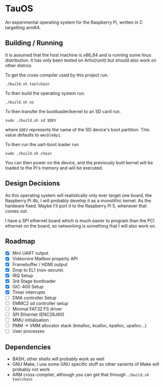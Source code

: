 # TauOS

An experimental operating system for the Raspberry Pi, written in C targetting
arm64.

## Building / Running

It is assumed that the host machine is x86\_64 and is running some linux distribution.
It has only been tested on Artix(runit) but should also work on other distros.

To get the cross-compiler used by this project run.

```
./build.sh toolchain
```

To then build the operating system run.

```
./build.sh os 
```

To then transfer the bootloader/kernel to an SD card run.

```
sudo ./build.sh sd $DEV
```

where `$DEV` represents the name of the SD device's boot partition. This value
defaults to `mmcblk0p1`.

To then run the uart-boot loader run

```
sudo ./build.sh chain
```

You can then power on the device, and the previously built kernel will be loaded to the Pi's memory
and will be executed.


## Design Decisions

As this operating system will realistically only ever target one board, the
Raspberry Pi 4b, I will probably develop it as a monolithic kernel. As the hardware
fixed. Maybe I'll port it to the Raspberry Pi 5, whenever that comes out.

I have a SPI ethernet board which is much easier to program than the PCI ethernet
on the board, so networking is something that I will also work on.

## Roadmap

- [x] Mini UART output
- [x] Videocore Mailbox property API
- [x] Framebuffer / HDMI output
- [x] Drop to EL1 (non-secure)
- [x] IRQ Setup
- [x] 3rd Stage bootloader
- [x] GIC-400 Setup
- [x] Timer interrupts
- [ ] DMA controller Setup
- [ ] EMMC2 sd controller setup 
- [ ] Minimal FAT32 FS driver
- [ ] SPI Ethernet (ENC28J60)
- [ ] MMU initialisation
- [ ] PMM -> VMM allocator stack (kmalloc, kcalloc, kpalloc, upalloc...)
- [ ] User processes

## Dependencies

* BASH, other shells will probably work as well
* GNU Make, I use some GNU specific stuff so other varients of Make will probably not work
* ARM cross-compiler, although you can get that through `./build.sh toolchain`
